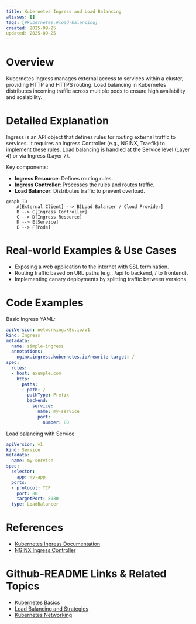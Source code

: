 ```yaml
---
title: Kubernetes Ingress and Load Balancing
aliases: []
tags: [#kubernetes,#load-balancing]
created: 2025-09-25
updated: 2025-09-25
---
```


# Overview

Kubernetes Ingress manages external access to services within a cluster, providing HTTP and HTTPS routing. Load balancing in Kubernetes distributes incoming traffic across multiple pods to ensure high availability and scalability.

# Detailed Explanation

Ingress is an API object that defines rules for routing external traffic to services. It requires an Ingress Controller (e.g., NGINX, Traefik) to implement these rules. Load balancing is handled at the Service level (Layer 4) or via Ingress (Layer 7).

Key components:
- **Ingress Resource**: Defines routing rules.
- **Ingress Controller**: Processes the rules and routes traffic.
- **Load Balancer**: Distributes traffic to prevent overload.

```mermaid
graph TD
    A[External Client] --> B[Load Balancer / Cloud Provider]
    B --> C[Ingress Controller]
    C --> D[Ingress Resource]
    D --> E[Service]
    E --> F[Pods]
```

# Real-world Examples & Use Cases

- Exposing a web application to the internet with SSL termination.
- Routing traffic based on URL paths (e.g., /api to backend, / to frontend).
- Implementing canary deployments by splitting traffic between versions.

# Code Examples

Basic Ingress YAML:

```yaml
apiVersion: networking.k8s.io/v1
kind: Ingress
metadata:
  name: simple-ingress
  annotations:
    nginx.ingress.kubernetes.io/rewrite-target: /
spec:
  rules:
  - host: example.com
    http:
      paths:
      - path: /
        pathType: Prefix
        backend:
          service:
            name: my-service
            port:
              number: 80
```

Load balancing with Service:

```yaml
apiVersion: v1
kind: Service
metadata:
  name: my-service
spec:
  selector:
    app: my-app
  ports:
  - protocol: TCP
    port: 80
    targetPort: 8080
  type: LoadBalancer
```

# References

- [Kubernetes Ingress Documentation](https://kubernetes.io/docs/concepts/services-networking/ingress/)
- [NGINX Ingress Controller](https://kubernetes.github.io/ingress-nginx/)

# Github-README Links & Related Topics

- [Kubernetes Basics](./kubernetes-basics/README.md)
- [Load Balancing and Strategies](./load-balancing-and-strategies/README.md)
- [Kubernetes Networking](./kubernetes-networking/README.md)